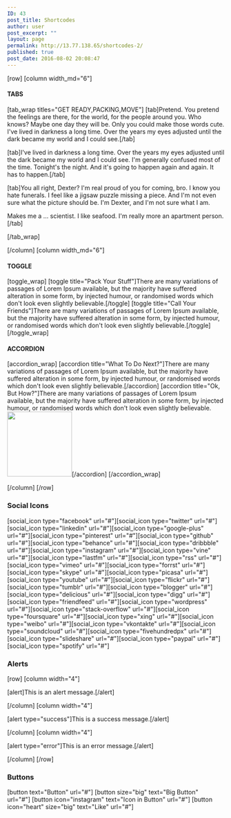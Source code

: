 ```yaml
---
ID: 43
post_title: Shortcodes
author: user
post_excerpt: ""
layout: page
permalink: http://13.77.138.65/shortcodes-2/
published: true
post_date: 2016-08-02 20:08:47
---
```

[row]
[column width_md="6"]
<h4>TABS</h4>
[tab_wrap titles="GET READY,PACKING,MOVE"]
[tab]Pretend. You pretend the feelings are there, for the world, for the people around you. Who knows? Maybe one day they will be. Only you could make those words cute. I've lived in darkness a long time. Over the years my eyes adjusted until the dark became my world and I could see.[/tab]

[tab]I've lived in darkness a long time. Over the years my eyes adjusted until the dark became my world and I could see. I'm generally confused most of the time. Tonight's the night. And it's going to happen again and again. It has to happen.[/tab]

[tab]You all right, Dexter? I'm real proud of you for coming, bro. I know you hate funerals. I feel like a jigsaw puzzle missing a piece. And I'm not even sure what the picture should be. I'm Dexter, and I'm not sure what I am.

Makes me a … scientist. I like seafood. I'm really more an apartment person.[/tab]

[/tab_wrap]

[/column]
[column width_md="6"]
<h4>TOGGLE</h4>
[toggle_wrap]
[toggle title="Pack Your Stuff"]There are many variations of passages of Lorem Ipsum available, but the majority have suffered alteration in some form, by injected humour, or randomised words which don't look even slightly believable.[/toggle]
[toggle title="Call Your Friends"]There are many variations of passages of Lorem Ipsum available, but the majority have suffered alteration in some form, by injected humour, or randomised words which don't look even slightly believable.[/toggle]
[/toggle_wrap]
<h4>ACCORDION</h4>
[accordion_wrap]
[accordion title="What To Do Next?"]There are many variations of passages of Lorem Ipsum available, but the majority have suffered alteration in some form, by injected humour, or randomised words which don't look even slightly believable.[/accordion]
[accordion title="Ok, But How?"]There are many variations of passages of Lorem Ipsum available, but the majority have suffered alteration in some form, by injected humour, or randomised words which don't look even slightly believable.<a class="zoom" href="http://www.stephenzentner.com/wp-content/uploads/2016/11/bigstock-Bearded-Serious-Man-With-Cup-O-147250640-Custom-1.jpg"><img class="alignnone wp-image-281 size-thumbnail" src="http://themes.pixelwars.org/theblogger/default/wp-content/uploads/sites/12/2016/11/bigstock-Bearded-Serious-Man-With-Cup-O-147250640-Custom-150x150.jpg" width="150" height="150" /></a>[/accordion]
[/accordion_wrap]

[/column]
[/row]
<h3>Social Icons</h3>
[social_icon type="facebook" url="#"][social_icon type="twitter" url="#"][social_icon type="linkedin" url="#"][social_icon type="google-plus" url="#"][social_icon type="pinterest" url="#"][social_icon type="github" url="#"][social_icon type="behance" url="#"][social_icon type="dribbble" url="#"][social_icon type="instagram" url="#"][social_icon type="vine" url="#"][social_icon type="lastfm" url="#"][social_icon type="rss" url="#"][social_icon type="vimeo" url="#"][social_icon type="forrst" url="#"][social_icon type="skype" url="#"][social_icon type="picasa" url="#"][social_icon type="youtube" url="#"][social_icon type="flickr" url="#"][social_icon type="tumblr" url="#"][social_icon type="blogger" url="#"][social_icon type="delicious" url="#"][social_icon type="digg" url="#"][social_icon type="friendfeed" url="#"][social_icon type="wordpress" url="#"][social_icon type="stack-overflow" url="#"][social_icon type="foursquare" url="#"][social_icon type="xing" url="#"][social_icon type="weibo" url="#"][social_icon type="vkontakte" url="#"][social_icon type="soundcloud" url="#"][social_icon type="fivehundredpx" url="#"][social_icon type="slideshare" url="#"][social_icon type="paypal" url="#"][social_icon type="spotify" url="#"]
<h3>Alerts</h3>
[row]
[column width="4"]

[alert]This is an alert message.[/alert]

[/column]
[column width="4"]

[alert type="success"]This is a success message.[/alert]

[/column]
[column width="4"]

[alert type="error"]This is an error message.[/alert]

[/column]
[/row]
<h3>Buttons</h3>
[button text="Button" url="#"] [button size="big" text="Big Button" url="#"] [button icon="instagram" text="Icon in Button" url="#"] [button icon="heart" size="big" text="Like" url="#"]
<div class="show-buttons"></div>